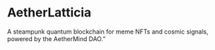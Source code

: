 # AetherLatticia
A steampunk quantum blockchain for meme NFTs and cosmic signals, powered by the AetherMind DAO.”
